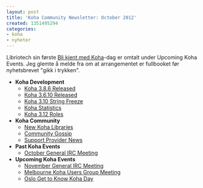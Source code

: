 ```yaml
---
layout: post
title: 'Koha Community Newsletter: October 2012'
created: 1351495294
categories:
- koha
- nyheter
---
```

<p>Libriotech sin første <a href="http://libriotech.no/bli-kjent-med-koha">Bli kjent med Koha</a>-dag er omtalt under Upcoming Koha Events. Jeg glemte å melde fra om at arrangementet er fullbooket før nyhetsbrevet "gikk i trykken".</p>

<ul>
<li><strong>Koha Development</strong>
<ul>
<li><a href="http://koha-community.org/koha-community-newsletter-october-2012/#386">Koha 3.8.6 Released</a></li>
<li><a href="http://koha-community.org/koha-community-newsletter-october-2012/#3610">Koha 3.6.10 Released</a></li>
<li><a href="http://koha-community.org/koha-community-newsletter-october-2012/#310">Koha 3.10 String Freeze</a></li>
<li><a href="http://koha-community.org/koha-community-newsletter-october-2012/#stats">Koha Statistics</a></li>
<li><a href="http://koha-community.org/koha-community-newsletter-october-2012/#roles">Koha 3.12 Roles</a></li>
</ul>
</li>
<li><strong>Koha Community</strong>
<ul>
<li><a href="http://koha-community.org/koha-community-newsletter-october-2012/#newlibs">New Koha Libraries</a></li>
<li><a href="http://koha-community.org/koha-community-newsletter-october-2012/#gossip">Community Gossip</a></li>
<li><a href="http://koha-community.org/koha-community-newsletter-october-2012/#provider">Support Provider News</a></li>
</ul>
</li>
<li><strong>Past Koha Events</strong>
<ul>
<li><a href="http://koha-community.org/koha-community-newsletter-october-2012/#mtgoct">October General IRC Meeting</a></li>
</ul>
</li>
<li><strong>Upcoming Koha Events</strong>
<ul>
<li><a href="http://koha-community.org/koha-community-newsletter-october-2012/#mtgnov">November General IRC Meeting</a></li>
<li><a href="http://koha-community.org/koha-community-newsletter-october-2012/#melbourne">Melbourne Koha Users Group Meeting</a></li>
<li><a href="http://koha-community.org/koha-community-newsletter-october-2012/#oslo">Oslo Get to Know Koha Day</a></li>
</ul>
</li>
</ul>
